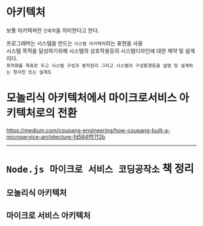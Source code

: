 # 아키텍처

보통 아키텍쳐란 `건축학`을 의미한다고 한다.

프로그래머는 시스템을 만드는 `시스템 아키텍처`라는 표현을 사용  
시스템 목적을 달성하기위해 시스템의 상호작용등의 시스템디자인에 대한 제약 및 설계이다.  
`최적화를 목표로 두고 시스템 구성과 동작원리 그리고 시스템의 구성환경등을 설명 및 설계하는 청사진 또는 설계도`

# 모놀리식 아키텍처에서 마이크로서비스 아키텍처로의 전환

https://medium.com/coupang-engineering/how-coupang-built-a-microservice-architecture-fd584fff7f2b

---

# `Node.js 마이크로 서비스 코딩공작소` 책 정리

## 모놀리식 아키텍처

## 마이크로 서비스 아키텍처
